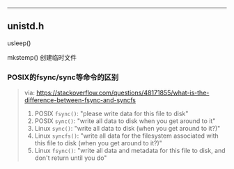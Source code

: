 ---

## unistd.h 

usleep()

mkstemp() 创建临时文件

### POSIX的fsync/sync等命令的区别

> via: https://stackoverflow.com/questions/48171855/what-is-the-difference-between-fsync-and-syncfs
>
> 1. POSIX `fsync()`: "please write data for this file to disk"
> 2. POSIX `sync()`: "write all data to disk when you get around to it"
> 3. Linux `sync()`: "write all data to disk (when you get around to it?)"
> 4. Linux `syncfs()`: "write all data for the filesystem associated with this file to disk (when you get around to it?)"
> 5. Linux `fsync()`: "write all data and metadata for this file to disk, and don't return until you do"
